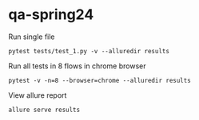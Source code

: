 # qa-spring24

Run single file  
```
pytest tests/test_1.py -v --alluredir results
```

Run all tests in 8 flows in chrome browser
```
pytest -v -n=8 --browser=chrome --alluredir results
```

View allure report  
```
allure serve results
```  

